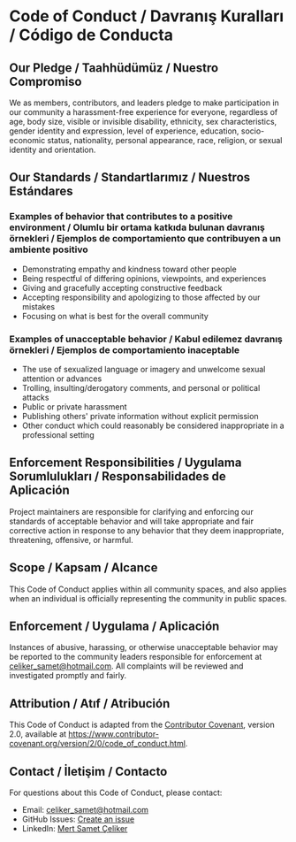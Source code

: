 # Code of Conduct / Davranış Kuralları / Código de Conducta

## Our Pledge / Taahhüdümüz / Nuestro Compromiso

We as members, contributors, and leaders pledge to make participation in our
community a harassment-free experience for everyone, regardless of age, body
size, visible or invisible disability, ethnicity, sex characteristics, gender
identity and expression, level of experience, education, socio-economic status,
nationality, personal appearance, race, religion, or sexual identity
and orientation.

## Our Standards / Standartlarımız / Nuestros Estándares

### Examples of behavior that contributes to a positive environment / Olumlu bir ortama katkıda bulunan davranış örnekleri / Ejemplos de comportamiento que contribuyen a un ambiente positivo

- Demonstrating empathy and kindness toward other people
- Being respectful of differing opinions, viewpoints, and experiences
- Giving and gracefully accepting constructive feedback
- Accepting responsibility and apologizing to those affected by our mistakes
- Focusing on what is best for the overall community

### Examples of unacceptable behavior / Kabul edilemez davranış örnekleri / Ejemplos de comportamiento inaceptable

- The use of sexualized language or imagery and unwelcome sexual attention or advances
- Trolling, insulting/derogatory comments, and personal or political attacks
- Public or private harassment
- Publishing others' private information without explicit permission
- Other conduct which could reasonably be considered inappropriate in a professional setting

## Enforcement Responsibilities / Uygulama Sorumlulukları / Responsabilidades de Aplicación

Project maintainers are responsible for clarifying and enforcing our standards of
acceptable behavior and will take appropriate and fair corrective action in
response to any behavior that they deem inappropriate, threatening, offensive,
or harmful.

## Scope / Kapsam / Alcance

This Code of Conduct applies within all community spaces, and also applies when
an individual is officially representing the community in public spaces.

## Enforcement / Uygulama / Aplicación

Instances of abusive, harassing, or otherwise unacceptable behavior may be
reported to the community leaders responsible for enforcement at
celiker_samet@hotmail.com. All complaints will be reviewed and investigated promptly
and fairly.

## Attribution / Atıf / Atribución

This Code of Conduct is adapted from the [Contributor Covenant](https://www.contributor-covenant.org),
version 2.0, available at
https://www.contributor-covenant.org/version/2/0/code_of_conduct.html.

## Contact / İletişim / Contacto

For questions about this Code of Conduct, please contact:
- Email: celiker_samet@hotmail.com
- GitHub Issues: [Create an issue](https://github.com/MertSametCeliker/SmartFlash_AI-Powered_Learning-Cards/issues)
- LinkedIn: [Mert Samet Çeliker](https://www.linkedin.com/in/mert-samet-çeliker-18a906294/) 